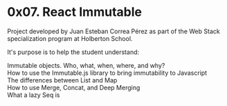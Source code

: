 # 0x07. React Immutable

Project developed by Juan Esteban Correa Pérez as part of the Web Stack specialization program at Holberton School.

It's purpose is to help the student understand:

Immutable objects. Who, what, when, where, and why?<br>
How to use the Immutable.js library to bring immutability to Javascript<br>
The differences between List and Map<br>
How to use Merge, Concat, and Deep Merging<br>
What a lazy Seq is<br>
